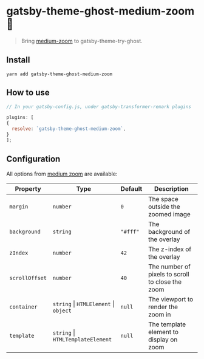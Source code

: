 # gatsby-theme-ghost-medium-zoom 👀

> Bring [medium-zoom](https://github.com/francoischalifour/medium-zoom) to gatsby-theme-try-ghost.

## Install

```
yarn add gatsby-theme-ghost-medium-zoom
```

## How to use

```js
// In your gatsby-config.js, under gatsby-transformer-remark plugins

plugins: [
{
  resolve: `gatsby-theme-ghost-medium-zoom`,
}
];
```

## Configuration

All options from [medium zoom](https://github.com/francoischalifour/medium-zoom) are available:

| Property       | Type                                  | Default  | Description                                      |
| -------------- | ------------------------------------- | -------- | ------------------------------------------------ |
| `margin`       | `number`                              | `0`      | The space outside the zoomed image               |
| `background`   | `string`                              | `"#fff"` | The background of the overlay                    |
| `zIndex`       | `number`                              | `42`     | The z-index of the overlay                       |
| `scrollOffset` | `number`                              | `40`     | The number of pixels to scroll to close the zoom |
| `container`    | `string` \| `HTMLElement` \| `object` | `null`   | The viewport to render the zoom in               |
| `template`     | `string` \| `HTMLTemplateElement`     | `null`   | The template element to display on zoom          |
